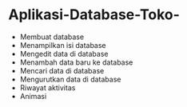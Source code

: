 # Aplikasi-Database-Toko-
- Membuat database
- Menampilkan isi database
- Mengedit data di database
- Menambah data baru ke database
- Mencari data di database
- Mengurutkan data di database
- Riwayat aktivitas
- Animasi
